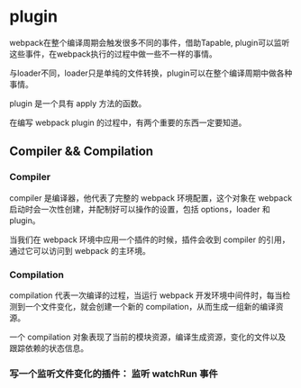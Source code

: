 # plugin

webpack在整个编译周期会触发很多不同的事件，借助Tapable, plugin可以监听这些事件，在webpack执行的过程中做一些不一样的事情。

与loader不同，loader只是单纯的文件转换，plugin可以在整个编译周期中做各种事情。 

plugin 是一个具有 apply 方法的函数。

在编写 webpack plugin 的过程中，有两个重要的东西一定要知道。

## Compiler && Compilation

### Compiler

compiler 是编译器，他代表了完整的 webpack 环境配置，这个对象在 webpack 启动时会一次性创建，并配制好可以操作的设置，包括 options，loader 和 plugin。

当我们在 webpack 环境中应用一个插件的时候，插件会收到 compiler 的引用，通过它可以访问到 webpack 的主环境。


### Compilation

compilation 代表一次编译的过程，当运行 webpack 开发环境中间件时，每当检测到一个文件变化，就会创建一个新的 compilation，从而生成一组新的编译资源。

一个 compilation 对象表现了当前的模块资源，编译生成资源，变化的文件以及跟踪依赖的状态信息。

### 写一个监听文件变化的插件： 监听 watchRun 事件
